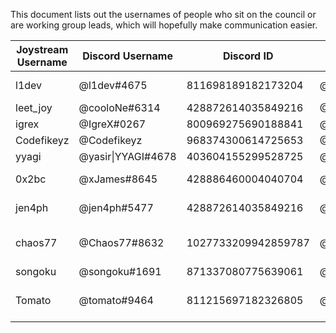 This document lists out the usernames of people who sit on the council or are working group leads, which will hopefully make communication easier.


| Joystream Username  | Discord Username      | Discord ID         | Telegram Username   | GitHub Username | Role(s)                   |
|---------------------|-----------------------|--------------------|---------------------|-----------------|---------------------------|
| l1dev               | @l1dev#4675           | 811698189182173204 | @l1                 | traumschule     | DWG/APPs Lead             |
| leet_joy            | @cooloNe#6314         | 428872614035849216 | @EL33T              | leetjoy         | MWG   Lead                |
| igrex               | @IgreX#0267           | 800969275690188841 | @igrex              | igrexac         | CWG   Lead                |
| Codefikeyz          | @Codefikeyz           | 968374300614725653 | @Codefikeyz         | Codefikeyz      | HRWG  Lead                |
| yyagi               | @yasir\|YYAGI#4678    | 403604155299528725 | @yasir_yagi         | yasiryagi       | SWG   Lead                |
| 0x2bc               | @xJames#8645          | 428886460004040704 | @mikhail0x          | 0x2bc           | Council Member            |
| jen4ph              | @jen4ph#5477          | 428872614035849216 | @jen4               | jen4ph          | Council Member            |
| chaos77             | @Chaos77#8632         | 1027733209942859787| @chaos77            | chrlschwb       | Council Member/BWG Lead   |
| songoku             | @songoku#1691         | 871337080775639061 | @piccolokun         | songoku1691     | FWG   Lead                |
| Tomato              | @tomato#9464          | 811215697182326805 | @s7hhr6ugfruf       | mochet          | Council Secretary,MEM WGL |
